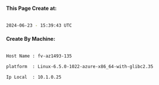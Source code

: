 
   
#### This Page Create at:

```bash

2024-06-23 - 15:39:43 UTC

```

#### Create By Machine:

```bash

Host Name : fv-az1493-135

platform  : Linux-6.5.0-1022-azure-x86_64-with-glibc2.35

Ip Local  : 10.1.0.25

```

